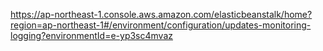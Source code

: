 https://ap-northeast-1.console.aws.amazon.com/elasticbeanstalk/home?region=ap-northeast-1#/environment/configuration/updates-monitoring-logging?environmentId=e-yp3sc4mvaz